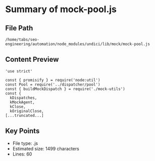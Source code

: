 # Summary of mock-pool.js
  
## File Path
`/home/tabs/seo-engineering/automation/node_modules/undici/lib/mock/mock-pool.js`

## Content Preview
```
'use strict'

const { promisify } = require('node:util')
const Pool = require('../dispatcher/pool')
const { buildMockDispatch } = require('./mock-utils')
const {
  kDispatches,
  kMockAgent,
  kClose,
  kOriginalClose,
[...truncated...]
```

## Key Points
- File type: .js
- Estimated size: 1499 characters
- Lines: 60
